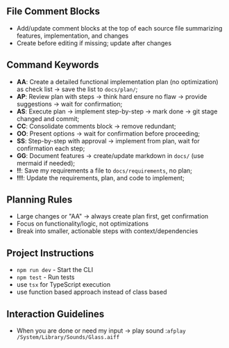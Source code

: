 ## File Comment Blocks
- Add/update comment blocks at the top of each source file summarizing features, implementation, and changes
- Create before editing if missing; update after changes

## Command Keywords
- **AA**: Create a detailed functional implementation plan (no optimization) as check list → save the list to `docs/plan/`;
- **AP**: Review plan with steps → think hard ensure no flaw → provide suggestions → wait for confirmation;
- **AS**: Execute plan → implement step-by-step → mark done → git stage changed and commit;
- **CC**: Consolidate comments block → remove redundant;
- **OO**: Present options → wait for confirmation before proceeding;
- **SS**: Step-by-step with approval → implement from plan, wait for confirmation each step;
- **GG**: Document features → create/update markdown in `docs/` (use mermaid if needed);
- **!!**: Save my requirements a file to `docs/requirements`, no plan;
- **!!!**: Update the requirements, plan, and code to implement;
## Planning Rules
- Large changes or "AA" → always create plan first, get confirmation
- Focus on functionality/logic, not optimizations
- Break into smaller, actionable steps with context/dependencies

## Project Instructions
- `npm run dev` - Start the CLI
- `npm test` - Run tests
- use `tsx` for TypeScript execution
- use function based approach instead of class based

## Interaction Guidelines
- When you are done or need my input → play sound :`afplay /System/Library/Sounds/Glass.aiff`